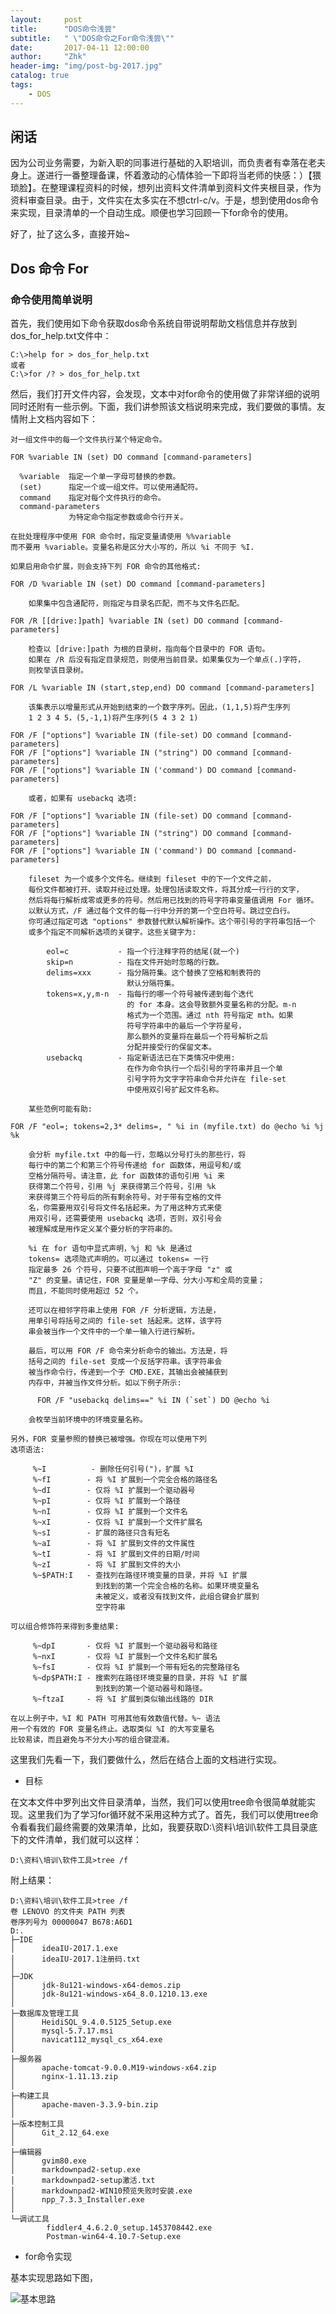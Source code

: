 ```yaml
---
layout:     post
title:      "DOS命令浅尝"
subtitle:   " \"DOS命令之For命令浅尝\""
date:       2017-04-11 12:00:00
author:     "Zhk"
header-img: "img/post-bg-2017.jpg"
catalog: true
tags:
    - DOS
---
```


## 闲话 ##

因为公司业务需要，为新入职的同事进行基础的入职培训，而负责者有幸落在老夫身上。遂进行一番整理备课，怀着激动的心情体验一下即将当老师的快感：）【猥琐脸】。在整理课程资料的时候，想列出资料文件清单到资料文件夹根目录，作为资料审查目录。由于，文件实在太多实在不想ctrl-c/v。于是，想到使用dos命令来实现，目录清单的一个自动生成。顺便也学习回顾一下for命令的使用。

好了，扯了这么多，直接开始~

## Dos 命令 For ##

### 命令使用简单说明 ###

首先，我们使用如下命令获取dos命令系统自带说明帮助文档信息并存放到dos_for_help.txt文件中：

```
C:\>help for > dos_for_help.txt 
或者
C:\>for /? > dos_for_help.txt
```

然后，我们打开文件内容，会发现，文本中对for命令的使用做了非常详细的说明同时还附有一些示例。下面，我们讲参照该文档说明来完成，我们要做的事情。友情附上文档内容如下：

	对一组文件中的每一个文件执行某个特定命令。

	FOR %variable IN (set) DO command [command-parameters]
	
	  %variable  指定一个单一字母可替换的参数。
	  (set)      指定一个或一组文件。可以使用通配符。
	  command    指定对每个文件执行的命令。
	  command-parameters
	             为特定命令指定参数或命令行开关。
	
	在批处理程序中使用 FOR 命令时，指定变量请使用 %%variable 
	而不要用 %variable。变量名称是区分大小写的，所以 %i 不同于 %I.
	
	如果启用命令扩展，则会支持下列 FOR 命令的其他格式:
	
	FOR /D %variable IN (set) DO command [command-parameters]
	
	    如果集中包含通配符，则指定与目录名匹配，而不与文件名匹配。
	
	FOR /R [[drive:]path] %variable IN (set) DO command [command-parameters]
	
	    检查以 [drive:]path 为根的目录树，指向每个目录中的 FOR 语句。
	    如果在 /R 后没有指定目录规范，则使用当前目录。如果集仅为一个单点(.)字符，
	    则枚举该目录树。
	
	FOR /L %variable IN (start,step,end) DO command [command-parameters]
	
	    该集表示以增量形式从开始到结束的一个数字序列。因此，(1,1,5)将产生序列
	    1 2 3 4 5，(5,-1,1)将产生序列(5 4 3 2 1)
	
	FOR /F ["options"] %variable IN (file-set) DO command [command-parameters]
	FOR /F ["options"] %variable IN ("string") DO command [command-parameters]
	FOR /F ["options"] %variable IN ('command') DO command [command-parameters]
	
	    或者，如果有 usebackq 选项:
	
	FOR /F ["options"] %variable IN (file-set) DO command [command-parameters]
	FOR /F ["options"] %variable IN ("string") DO command [command-parameters]
	FOR /F ["options"] %variable IN ('command') DO command [command-parameters]
	
	    fileset 为一个或多个文件名。继续到 fileset 中的下一个文件之前，
	    每份文件都被打开、读取并经过处理。处理包括读取文件，将其分成一行行的文字，
	    然后将每行解析成零或更多的符号。然后用已找到的符号字符串变量值调用 For 循环。
	    以默认方式，/F 通过每个文件的每一行中分开的第一个空白符号。跳过空白行。
	    你可通过指定可选 "options" 参数替代默认解析操作。这个带引号的字符串包括一个
	    或多个指定不同解析选项的关键字。这些关键字为:
	
	        eol=c           - 指一个行注释字符的结尾(就一个)
	        skip=n          - 指在文件开始时忽略的行数。
	        delims=xxx      - 指分隔符集。这个替换了空格和制表符的
	                          默认分隔符集。
	        tokens=x,y,m-n  - 指每行的哪一个符号被传递到每个迭代
	                          的 for 本身。这会导致额外变量名称的分配。m-n
	                          格式为一个范围。通过 nth 符号指定 mth。如果
	                          符号字符串中的最后一个字符星号，
	                          那么额外的变量将在最后一个符号解析之后
	                          分配并接受行的保留文本。
	        usebackq        - 指定新语法已在下类情况中使用:
	                          在作为命令执行一个后引号的字符串并且一个单
	                          引号字符为文字字符串命令并允许在 file-set
	                          中使用双引号扩起文件名称。
	
	    某些范例可能有助:
	
	FOR /F "eol=; tokens=2,3* delims=, " %i in (myfile.txt) do @echo %i %j %k
	
	    会分析 myfile.txt 中的每一行，忽略以分号打头的那些行，将
	    每行中的第二个和第三个符号传递给 for 函数体，用逗号和/或
	    空格分隔符号。请注意，此 for 函数体的语句引用 %i 来
	    获得第二个符号，引用 %j 来获得第三个符号，引用 %k
	    来获得第三个符号后的所有剩余符号。对于带有空格的文件
	    名，你需要用双引号将文件名括起来。为了用这种方式来使
	    用双引号，还需要使用 usebackq 选项，否则，双引号会
	    被理解成是用作定义某个要分析的字符串的。
	
	    %i 在 for 语句中显式声明，%j 和 %k 是通过
	    tokens= 选项隐式声明的。可以通过 tokens= 一行
	    指定最多 26 个符号，只要不试图声明一个高于字母 "z" 或
	    "Z" 的变量。请记住，FOR 变量是单一字母、分大小写和全局的变量；
	    而且，不能同时使用超过 52 个。
	
	    还可以在相邻字符串上使用 FOR /F 分析逻辑，方法是，
	    用单引号将括号之间的 file-set 括起来。这样，该字符
	    串会被当作一个文件中的一个单一输入行进行解析。
	
	    最后，可以用 FOR /F 命令来分析命令的输出。方法是，将
	    括号之间的 file-set 变成一个反括字符串。该字符串会
	    被当作命令行，传递到一个子 CMD.EXE，其输出会被捕获到
	    内存中，并被当作文件分析。如以下例子所示:
	
	      FOR /F "usebackq delims==" %i IN (`set`) DO @echo %i
	
	    会枚举当前环境中的环境变量名称。
	
	另外，FOR 变量参照的替换已被增强。你现在可以使用下列
	选项语法:
	
	     %~I          - 删除任何引号(")，扩展 %I
	     %~fI        - 将 %I 扩展到一个完全合格的路径名
	     %~dI        - 仅将 %I 扩展到一个驱动器号
	     %~pI        - 仅将 %I 扩展到一个路径
	     %~nI        - 仅将 %I 扩展到一个文件名
	     %~xI        - 仅将 %I 扩展到一个文件扩展名
	     %~sI        - 扩展的路径只含有短名
	     %~aI        - 将 %I 扩展到文件的文件属性
	     %~tI        - 将 %I 扩展到文件的日期/时间
	     %~zI        - 将 %I 扩展到文件的大小
	     %~$PATH:I   - 查找列在路径环境变量的目录，并将 %I 扩展
	                   到找到的第一个完全合格的名称。如果环境变量名
	                   未被定义，或者没有找到文件，此组合键会扩展到
	                   空字符串
	
	可以组合修饰符来得到多重结果:
	
	     %~dpI       - 仅将 %I 扩展到一个驱动器号和路径
	     %~nxI       - 仅将 %I 扩展到一个文件名和扩展名
	     %~fsI       - 仅将 %I 扩展到一个带有短名的完整路径名
	     %~dp$PATH:I - 搜索列在路径环境变量的目录，并将 %I 扩展
	                   到找到的第一个驱动器号和路径。
	     %~ftzaI     - 将 %I 扩展到类似输出线路的 DIR
	
	在以上例子中，%I 和 PATH 可用其他有效数值代替。%~ 语法
	用一个有效的 FOR 变量名终止。选取类似 %I 的大写变量名
	比较易读，而且避免与不分大小写的组合键混淆。

这里我们先看一下，我们要做什么，然后在结合上面的文档进行实现。

- 目标

在文本文件中罗列出文件目录清单，当然，我们可以使用tree命令很简单就能实现。这里我们为了学习for循环就不采用这种方式了。首先，我们可以使用tree命令看看我们最终需要的效果清单，比如，我要获取D:\资料\培训\软件工具目录底下的文件清单，我们就可以这样：

```
D:\资料\培训\软件工具>tree /f
```

附上结果：
	
	
	D:\资料\培训\软件工具>tree /f
	卷 LENOVO 的文件夹 PATH 列表
	卷序列号为 00000047 B678:A6D1
	D:.
	├─IDE
	│      ideaIU-2017.1.exe
	│      ideaIU-2017.1注册码.txt
	│
	├─JDK
	│      jdk-8u121-windows-x64-demos.zip
	│      jdk-8u121-windows-x64_8.0.1210.13.exe
	│
	├─数据库及管理工具
	│      HeidiSQL_9.4.0.5125_Setup.exe
	│      mysql-5.7.17.msi
	│      navicat112_mysql_cs_x64.exe
	│
	├─服务器
	│      apache-tomcat-9.0.0.M19-windows-x64.zip
	│      nginx-1.11.13.zip
	│
	├─构建工具
	│      apache-maven-3.3.9-bin.zip
	│
	├─版本控制工具
	│      Git_2.12_64.exe
	│
	├─编辑器
	│      gvim80.exe
	│      markdownpad2-setup.exe
	│      markdownpad2-setup激活.txt
	│      markdownpad2-WIN10预览失败时安装.exe
	│      npp_7.3.3_Installer.exe
	│
	└─调试工具
	        fiddler4_4.6.2.0_setup.1453708442.exe
	        Postman-win64-4.10.7-Setup.exe

- for命令实现
	
基本实现思路如下图，

![基本思路](/img/in-post/dos-for.png)


